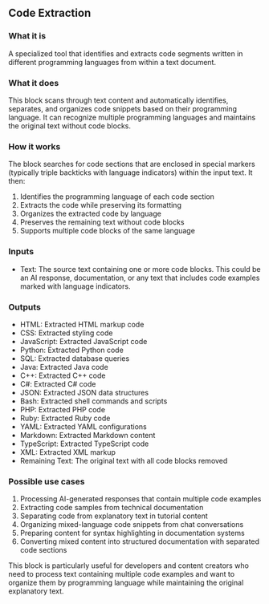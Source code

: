 
## Code Extraction

### What it is
A specialized tool that identifies and extracts code segments written in different programming languages from within a text document.

### What it does
This block scans through text content and automatically identifies, separates, and organizes code snippets based on their programming language. It can recognize multiple programming languages and maintains the original text without code blocks.

### How it works
The block searches for code sections that are enclosed in special markers (typically triple backticks with language indicators) within the input text. It then:
1. Identifies the programming language of each code section
2. Extracts the code while preserving its formatting
3. Organizes the extracted code by language
4. Preserves the remaining text without code blocks
5. Supports multiple code blocks of the same language

### Inputs
- Text: The source text containing one or more code blocks. This could be an AI response, documentation, or any text that includes code examples marked with language indicators.

### Outputs
- HTML: Extracted HTML markup code
- CSS: Extracted styling code
- JavaScript: Extracted JavaScript code
- Python: Extracted Python code
- SQL: Extracted database queries
- Java: Extracted Java code
- C++: Extracted C++ code
- C#: Extracted C# code
- JSON: Extracted JSON data structures
- Bash: Extracted shell commands and scripts
- PHP: Extracted PHP code
- Ruby: Extracted Ruby code
- YAML: Extracted YAML configurations
- Markdown: Extracted Markdown content
- TypeScript: Extracted TypeScript code
- XML: Extracted XML markup
- Remaining Text: The original text with all code blocks removed

### Possible use cases
1. Processing AI-generated responses that contain multiple code examples
2. Extracting code samples from technical documentation
3. Separating code from explanatory text in tutorial content
4. Organizing mixed-language code snippets from chat conversations
5. Preparing content for syntax highlighting in documentation systems
6. Converting mixed content into structured documentation with separated code sections

This block is particularly useful for developers and content creators who need to process text containing multiple code examples and want to organize them by programming language while maintaining the original explanatory text.
